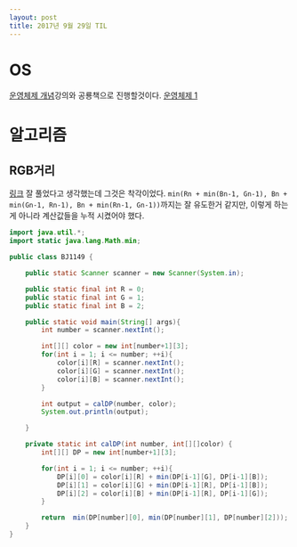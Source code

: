 ```yaml
---
layout: post
title: 2017년 9월 29일 TIL
---
```

 
# OS
[운영체제 개념](http://snui.snu.ac.kr/ocw/index.php?mode=view&id=625)강의와 공룡책으로 진행할것이다. 
[운영체제 1](../OS1)
# 알고리즘

## RGB거리
[링크](https://www.acmicpc.net/problem/1149)
잘 풀었다고 생각했는데 그것은 착각이었다. `min(Rn + min(Bn-1, Gn-1), Bn + min(Gn-1, Rn-1), Bn + min(Rn-1, Gn-1))`까지는 잘 유도한거 같지만, 이렇게 하는게 아니라 계산값들을 누적 시켰어야 했다.
```java
import java.util.*;
import static java.lang.Math.min;

public class BJ1149 {

    public static Scanner scanner = new Scanner(System.in);

    public static final int R = 0;
    public static final int G = 1;
    public static final int B = 2;

    public static void main(String[] args){
        int number = scanner.nextInt();

        int[][] color = new int[number+1][3];
        for(int i = 1; i <= number; ++i){
            color[i][R] = scanner.nextInt();
            color[i][G] = scanner.nextInt();
            color[i][B] = scanner.nextInt();
        }

        int output = calDP(number, color);
        System.out.println(output);

    }

    private static int calDP(int number, int[][]color) {
        int[][] DP = new int[number+1][3];

        for(int i = 1; i <= number; ++i){
            DP[i][0] = color[i][R] + min(DP[i-1][G], DP[i-1][B]);
            DP[i][1] = color[i][G] + min(DP[i-1][R], DP[i-1][B]);
            DP[i][2] = color[i][B] + min(DP[i-1][R], DP[i-1][G]);
        }

        return  min(DP[number][0], min(DP[number][1], DP[number][2]));
    }
}

```
